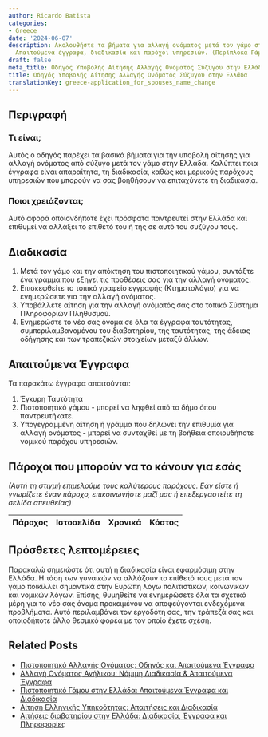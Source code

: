 ```yaml
---
author: Ricardo Batista
categories:
- Greece
date: '2024-06-07'
description: Ακολουθήστε τα βήματα για αλλαγή ονόματος μετά τον γάμο στην Ελλάδα.
  Απαιτούμενα έγγραφα, διαδικασία και παρόχοι υπηρεσιών. (Περίπλοκα Γάμου)
draft: false
meta_title: Οδηγός Υποβολής Αίτησης Αλλαγής Ονόματος Σύζυγου στην Ελλάδα
title: Οδηγός Υποβολής Αίτησης Αλλαγής Ονόματος Σύζυγου στην Ελλάδα
translationKey: greece-application_for_spouses_name_change
---
```



## Περιγραφή
### Τι είναι;
Αυτός ο οδηγός παρέχει τα βασικά βήματα για την υποβολή αίτησης για αλλαγή ονόματος από σύζυγο μετά τον γάμο στην Ελλάδα. Καλύπτει ποια έγγραφα είναι απαραίτητα, τη διαδικασία, καθώς και μερικούς παρόχους υπηρεσιών που μπορούν να σας βοηθήσουν να επιταχύνετε τη διαδικασία.

### Ποιοι χρειάζονται;
Αυτό αφορά οποιονδήποτε έχει πρόσφατα παντρευτεί στην Ελλάδα και επιθυμεί να αλλάξει το επίθετό του ή της σε αυτό του συζύγου τους.

## Διαδικασία
1. Μετά τον γάμο και την απόκτηση του πιστοποιητικού γάμου, συντάξτε ένα γράμμα που εξηγεί τις προθέσεις σας για την αλλαγή ονόματος.
2. Επισκεφθείτε το τοπικό γραφείο εγγραφής (Κτηματολόγιο) για να ενημερώσετε για την αλλαγή ονόματος.
3. Υποβάλλετε αίτηση για την αλλαγή ονόματός σας στο τοπικό Σύστημα Πληροφοριών Πληθυσμού.
4. Ενημερώστε το νέο σας όνομα σε όλα τα έγγραφα ταυτότητας, συμπεριλαμβανομένου του διαβατηρίου, της ταυτότητας, της άδειας οδήγησης και των τραπεζικών στοιχείων μεταξύ άλλων.

## Απαιτούμενα Έγγραφα
Τα παρακάτω έγγραφα απαιτούνται:
1. Έγκυρη Ταυτότητα
2. Πιστοποιητικό γάμου - μπορεί να ληφθεί από το δήμο όπου παντρευτήκατε.
3. Υπογεγραμμένη αίτηση ή γράμμα που δηλώνει την επιθυμία για αλλαγή ονόματος - μπορεί να συνταχθεί με τη βοήθεια οποιουδήποτε νομικού παρόχου υπηρεσιών.

## Πάροχοι που μπορούν να το κάνουν για εσάς

_(Αυτή τη στιγμή επιμελούμε τους καλύτερους παρόχους. Εάν είστε ή γνωρίζετε έναν πάροχο, επικοινωνήστε μαζί μας ή επεξεργαστείτε τη σελίδα απευθείας)_

| Πάροχος | Ιστοσελίδα | Χρονικά | Κόστος |
| --------------- | --------------- | :-------------: | :-------------: |

## Πρόσθετες λεπτομέρειες
Παρακαλώ σημειώστε ότι αυτή η διαδικασία είναι εφαρμόσιμη στην Ελλάδα. Η τάση των γυναικών να αλλάζουν το επίθετό τους μετά τον γάμο ποικίλλει σημαντικά στην Ευρώπη λόγω πολιτιστικών, κοινωνικών και νομικών λόγων. Επίσης, θυμηθείτε να ενημερώσετε όλα τα σχετικά μέρη για το νέο σας όνομα προκειμένου να αποφεύγονται ενδεχόμενα προβλήματα. Αυτό περιλαμβάνει τον εργοδότη σας, την τράπεζά σας και οποιοδήποτε άλλο θεσμικό φορέα με τον οποίο έχετε σχέση.
## Related Posts

- [Πιστοποιητικό Αλλαγής Ονόματος: Οδηγός και Απαιτούμενα Έγγραφα](https://tramitit.com/el/guides/greece/aitese_gia_pistopoietiko_allages_eponumou/)
- [Αλλαγή Ονόματος Ανήλικου: Νόμιμη Διαδικασία & Απαιτούμενα Έγγραφα](https://tramitit.com/el/guides/greece/aitese_gia_allage_eponumou_anelikou/)
- [Πιστοποιητικό Γάμου στην Ελλάδα: Απαιτούμενα Έγγραφα και Διαδικασία](https://tramitit.com/el/guides/greece/aitese_gia_pistopoietiko_gamou/)
- [Αίτηση Ελληνικής Υπηκοότητας: Απαιτήσεις και Διαδικασία](https://tramitit.com/el/guides/greece/aitese_gia_apoktese_ellenikes_ithageneias/)
- [Αιτήσεις διαβατηρίου στην Ελλάδα: Διαδικασία, Έγγραφα και Πληροφορίες](https://tramitit.com/el/guides/greece/aitese_gia_ekdose_diabateriou/)